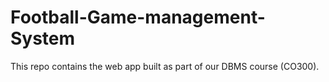 # Football-Game-management-System

This repo contains the web app built as part of our DBMS course (CO300). 

